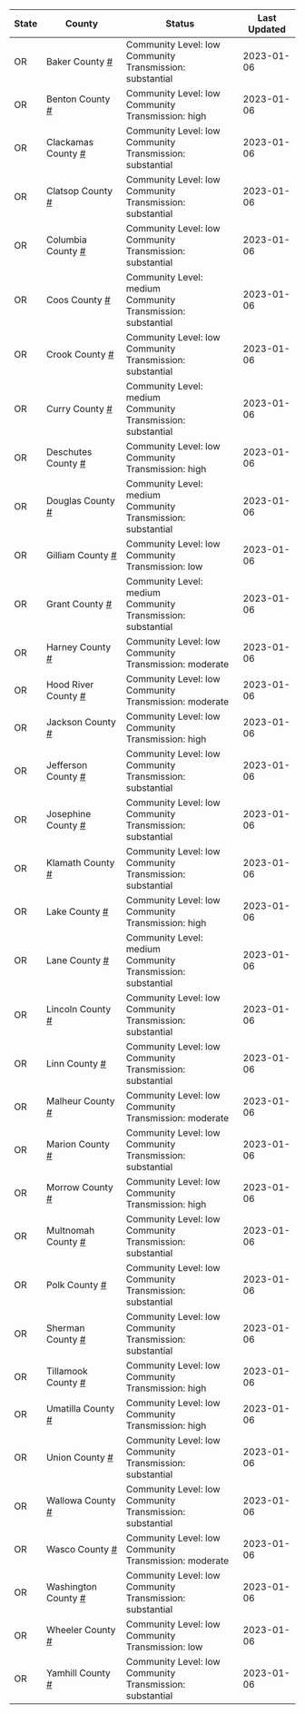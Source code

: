 State | County | Status | Last Updated
--- | --- | --- | --- 
OR | Baker County <a href="#baker_county">#</a> | <a name="baker_county"></a>Community Level: low<br/>Community Transmission: substantial | 2023-01-06
OR | Benton County <a href="#benton_county">#</a> | <a name="benton_county"></a>Community Level: low<br/>Community Transmission: high | 2023-01-06
OR | Clackamas County <a href="#clackamas_county">#</a> | <a name="clackamas_county"></a>Community Level: low<br/>Community Transmission: substantial | 2023-01-06
OR | Clatsop County <a href="#clatsop_county">#</a> | <a name="clatsop_county"></a>Community Level: low<br/>Community Transmission: substantial | 2023-01-06
OR | Columbia County <a href="#columbia_county">#</a> | <a name="columbia_county"></a>Community Level: low<br/>Community Transmission: substantial | 2023-01-06
OR | Coos County <a href="#coos_county">#</a> | <a name="coos_county"></a>Community Level: medium<br/>Community Transmission: substantial | 2023-01-06
OR | Crook County <a href="#crook_county">#</a> | <a name="crook_county"></a>Community Level: low<br/>Community Transmission: substantial | 2023-01-06
OR | Curry County <a href="#curry_county">#</a> | <a name="curry_county"></a>Community Level: medium<br/>Community Transmission: substantial | 2023-01-06
OR | Deschutes County <a href="#deschutes_county">#</a> | <a name="deschutes_county"></a>Community Level: low<br/>Community Transmission: high | 2023-01-06
OR | Douglas County <a href="#douglas_county">#</a> | <a name="douglas_county"></a>Community Level: medium<br/>Community Transmission: substantial | 2023-01-06
OR | Gilliam County <a href="#gilliam_county">#</a> | <a name="gilliam_county"></a>Community Level: low<br/>Community Transmission: low | 2023-01-06
OR | Grant County <a href="#grant_county">#</a> | <a name="grant_county"></a>Community Level: medium<br/>Community Transmission: substantial | 2023-01-06
OR | Harney County <a href="#harney_county">#</a> | <a name="harney_county"></a>Community Level: low<br/>Community Transmission: moderate | 2023-01-06
OR | Hood River County <a href="#hood_river_county">#</a> | <a name="hood_river_county"></a>Community Level: low<br/>Community Transmission: moderate | 2023-01-06
OR | Jackson County <a href="#jackson_county">#</a> | <a name="jackson_county"></a>Community Level: low<br/>Community Transmission: high | 2023-01-06
OR | Jefferson County <a href="#jefferson_county">#</a> | <a name="jefferson_county"></a>Community Level: low<br/>Community Transmission: substantial | 2023-01-06
OR | Josephine County <a href="#josephine_county">#</a> | <a name="josephine_county"></a>Community Level: low<br/>Community Transmission: substantial | 2023-01-06
OR | Klamath County <a href="#klamath_county">#</a> | <a name="klamath_county"></a>Community Level: low<br/>Community Transmission: substantial | 2023-01-06
OR | Lake County <a href="#lake_county">#</a> | <a name="lake_county"></a>Community Level: low<br/>Community Transmission: high | 2023-01-06
OR | Lane County <a href="#lane_county">#</a> | <a name="lane_county"></a>Community Level: medium<br/>Community Transmission: substantial | 2023-01-06
OR | Lincoln County <a href="#lincoln_county">#</a> | <a name="lincoln_county"></a>Community Level: low<br/>Community Transmission: substantial | 2023-01-06
OR | Linn County <a href="#linn_county">#</a> | <a name="linn_county"></a>Community Level: low<br/>Community Transmission: substantial | 2023-01-06
OR | Malheur County <a href="#malheur_county">#</a> | <a name="malheur_county"></a>Community Level: low<br/>Community Transmission: moderate | 2023-01-06
OR | Marion County <a href="#marion_county">#</a> | <a name="marion_county"></a>Community Level: low<br/>Community Transmission: substantial | 2023-01-06
OR | Morrow County <a href="#morrow_county">#</a> | <a name="morrow_county"></a>Community Level: low<br/>Community Transmission: high | 2023-01-06
OR | Multnomah County <a href="#multnomah_county">#</a> | <a name="multnomah_county"></a>Community Level: low<br/>Community Transmission: substantial | 2023-01-06
OR | Polk County <a href="#polk_county">#</a> | <a name="polk_county"></a>Community Level: low<br/>Community Transmission: substantial | 2023-01-06
OR | Sherman County <a href="#sherman_county">#</a> | <a name="sherman_county"></a>Community Level: low<br/>Community Transmission: substantial | 2023-01-06
OR | Tillamook County <a href="#tillamook_county">#</a> | <a name="tillamook_county"></a>Community Level: low<br/>Community Transmission: high | 2023-01-06
OR | Umatilla County <a href="#umatilla_county">#</a> | <a name="umatilla_county"></a>Community Level: low<br/>Community Transmission: high | 2023-01-06
OR | Union County <a href="#union_county">#</a> | <a name="union_county"></a>Community Level: low<br/>Community Transmission: substantial | 2023-01-06
OR | Wallowa County <a href="#wallowa_county">#</a> | <a name="wallowa_county"></a>Community Level: low<br/>Community Transmission: substantial | 2023-01-06
OR | Wasco County <a href="#wasco_county">#</a> | <a name="wasco_county"></a>Community Level: low<br/>Community Transmission: moderate | 2023-01-06
OR | Washington County <a href="#washington_county">#</a> | <a name="washington_county"></a>Community Level: low<br/>Community Transmission: substantial | 2023-01-06
OR | Wheeler County <a href="#wheeler_county">#</a> | <a name="wheeler_county"></a>Community Level: low<br/>Community Transmission: low | 2023-01-06
OR | Yamhill County <a href="#yamhill_county">#</a> | <a name="yamhill_county"></a>Community Level: low<br/>Community Transmission: substantial | 2023-01-06
